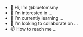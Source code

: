 - 👋 Hi, I’m @bluetomsmy
- 👀 I’m interested in ...
- 🌱 I’m currently learning ...
- 💞️ I’m looking to collaborate on ...
- 📫 How to reach me ...

<!---
bluetomsmy/bluetomsmy is a ✨ special ✨ repository because its `README.md` (this file) appears on your GitHub profile.
You can click the Preview link to take a look at your changes.
--->
